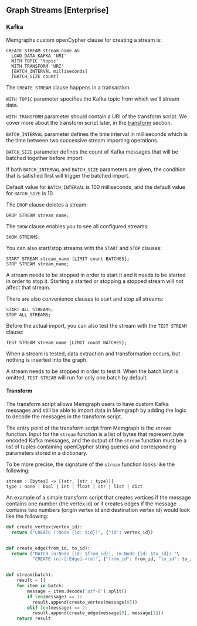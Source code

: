 ## Graph Streams [Enterprise]

### Kafka

Memgraphs custom openCypher clause for creating a stream is:
```opencypher
CREATE STREAM stream_name AS
  LOAD DATA KAFKA 'URI'
  WITH TOPIC 'topic'
  WITH TRANSFORM 'URI'
  [BATCH_INTERVAL milliseconds]
  [BATCH_SIZE count]
```
The `CREATE STREAM` clause happens in a transaction.

`WITH TOPIC` parameter specifies the Kafka topic from which we'll stream
data.

`WITH TRANSFORM` parameter should contain a URI of the transform script.
We cover more about the transform script later, in the [transform](#transform)
section.

`BATCH_INTERVAL` parameter defines the time interval in milliseconds
which is the time between two successive stream importing operations.

`BATCH_SIZE` parameter defines the count of Kafka messages that will be
batched together before import.

If both `BATCH_INTERVAL` and `BATCH_SIZE` parameters are given, the condition
that is satisfied first will trigger the batched import.

Default value for `BATCH_INTERVAL` is 100 milliseconds, and the default value
for `BATCH_SIZE` is 10.

The `DROP` clause deletes a stream:
```opencypher
DROP STREAM stream_name;
```

The `SHOW` clause enables you to see all configured streams:
```opencypher
SHOW STREAMS;
```

You can also start/stop streams with the `START` and `STOP` clauses:
```opencypher
START STREAM stream_name [LIMIT count BATCHES];
STOP STREAM stream_name;
```
A stream needs to be stopped in order to start it and it needs to be started in
order to stop it. Starting a started or stopping a stopped stream will not
affect that stream.

There are also convenience clauses to start and stop all streams:
```opencypher
START ALL STREAMS;
STOP ALL STREAMS;
```

Before the actual import, you can also test the stream with the `TEST
STREAM` clause:
```opencypher
TEST STREAM stream_name [LIMIT count BATCHES];
```
When a stream is tested, data extraction and transformation occurs, but nothing
is inserted into the graph.

A stream needs to be stopped in order to test it. When the batch limit is
omitted, `TEST STREAM` will run for only one batch by default.

#### Transform

The transform script allows Memgraph users to have custom Kafka messages and
still be able to import data in Memgraph by adding the logic to decode the
messages in the transform script.

The entry point of the transform script from Memgraph is the `stream` function.
Input for the `stream` function is a list of bytes that represent byte encoded
Kafka messages, and the output of the `stream` function must be a list of
tuples containing openCypher string queries and corresponding parameters stored
in a dictionary.

To be more precise, the signature of the `stream` function looks like the
following:

```plaintext
stream : [bytes] -> [(str, {str : type})]
type : none | bool | int | float | str | list | dict
```

An example of a simple transform script that creates vertices if the message
contains one number (the vertex id) or it creates edges if the message contains
two numbers (origin vertex id and destination vertex id) would look like the
following:

```python
def create_vertex(vertex_id):
  return ("CREATE (:Node {id: $id})", {"id": vertex_id})


def create_edge(from_id, to_id):
  return ("MATCH (n:Node {id: $from_id}), (m:Node {id: $to_id}) "\
          "CREATE (n)-[:Edge]->(m)", {"from_id": from_id, "to_id": to_id})


def stream(batch):
    result = []
    for item in batch:
        message = item.decode('utf-8').split()
        if len(message) == 1:
          result.append(create_vertex(message[0]))
        elif len(message) == 2:
          result.append(create_edge(message[0], message[1]))
    return result
```
